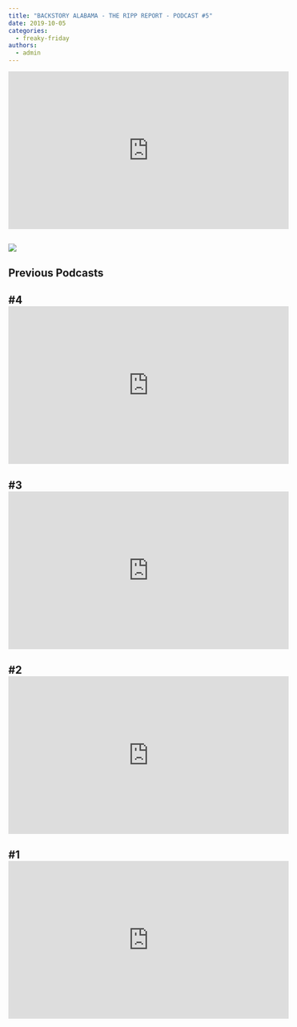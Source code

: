 ```yaml
---
title: "BACKSTORY ALABAMA - THE RIPP REPORT - PODCAST #5"
date: 2019-10-05
categories: 
  - freaky-friday
authors: 
  - admin
---
```


<iframe width="560" height="315" src="https://www.youtube.com/embed/FeCUHIaKv3M" frameborder="0" allow="accelerometer; autoplay; clipboard-write; encrypted-media; gyroscope; picture-in-picture" allowfullscreen></iframe>

## [![](https://cdn.rippreport.com/wp-content/uploads/2019/09/backstory-podcast.jpg)](https://www.facebook.com/BackstoryPodcast/)

## Previous Podcasts

## #4 <iframe width="560" height="315" src="https://www.youtube.com/embed/sLChEXaha2s" frameborder="0" allow="accelerometer; autoplay; clipboard-write; encrypted-media; gyroscope; picture-in-picture" allowfullscreen></iframe>

## #3 <iframe width="560" height="315" src="https://www.youtube.com/embed/Sc5er2FyHI0" frameborder="0" allow="accelerometer; autoplay; clipboard-write; encrypted-media; gyroscope; picture-in-picture" allowfullscreen></iframe>

## #2 <iframe width="560" height="315" src="https://www.youtube.com/embed/vkVGPQGUcXg" frameborder="0" allow="accelerometer; autoplay; clipboard-write; encrypted-media; gyroscope; picture-in-picture" allowfullscreen></iframe>

## #1 <iframe width="560" height="315" src="https://www.youtube.com/embed/DUgy5-YSTQw" frameborder="0" allow="accelerometer; autoplay; clipboard-write; encrypted-media; gyroscope; picture-in-picture" allowfullscreen></iframe>
